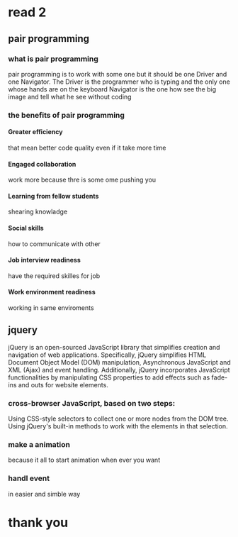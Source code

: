 # read 2

## pair programming
### what is pair programming 
pair programming is to work with some one but it should be one  Driver and one Navigator. The Driver is the programmer who is typing and the only one whose hands are on the keyboard
Navigator is the one how see the big image and tell what he see without coding
### the benefits of  pair programming 
#### Greater efficiency 
that mean better code quality even if it take more time
#### Engaged collaboration
work more because thre is some ome pushing you
#### Learning from fellow students 
shearing knowladge
#### Social skills
how to communicate with other
#### Job interview readiness 
have the required skilles for job
#### Work environment readiness
working in same enviroments

## jquery
jQuery is an open-sourced JavaScript library that simplifies creation and navigation of web applications. Specifically, jQuery simplifies HTML Document Object Model (DOM) manipulation, Asynchronous JavaScript and XML (Ajax) and event handling. Additionally, jQuery incorporates JavaScript functionalities by manipulating CSS properties to add effects such as fade-ins and outs for website elements.
### cross-browser JavaScript, based on two steps:
Using CSS-style selectors to collect one or more
nodes from the DOM tree.
Using jQuery's built-in methods to work with the
elements in that selection. 
### make a animation 
because it all to start animation when ever you want 
### handl event
in easier and simble way
# thank you




